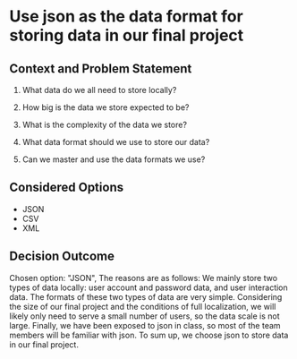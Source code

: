 # Use json as the data format for storing data in our final project

## Context and Problem Statement

1. What data do we all need to store locally?

2. How big is the data we store expected to be?

3. What is the complexity of the data we store?

4. What data format should we use to store our data?

5. Can we master and use the data formats we use?

## Considered Options

- JSON
- CSV
- XML

## Decision Outcome

Chosen option: "JSON", The reasons are as follows: We mainly store two types of data locally: user account and password data, and user interaction data. The formats of these two types of data are very simple. Considering the size of our final project and the conditions of full localization, we will likely only need to serve a small number of users, so the data scale is not large. Finally, we have been exposed to json in class, so most of the team members will be familiar with json. To sum up, we choose json to store data in our final project.
